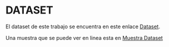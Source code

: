 # DATASET

El dataset de este trabajo se encuentra en este enlace [Dataset](/src/mycsvfile1.csv).

Una muestra que se puede ver en linea esta en [Muestra Dataset](/src/mycsvfile.csv)
